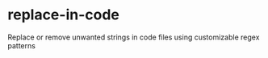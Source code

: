 # replace-in-code
Replace or remove unwanted strings in code files using customizable regex patterns
